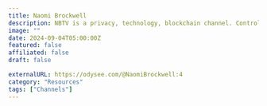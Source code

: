 ```yaml
---
title: Naomi Brockwell
description: NBTV is a privacy, technology, blockchain channel. Control your own money. Control your own data. Control your own life.
image: ""
date: 2024-09-04T05:00:00Z
featured: false
affiliated: false
draft: false

externalURL: https://odysee.com/@NaomiBrockwell:4
category: "Resources"
tags: ["Channels"]
---
```

